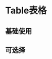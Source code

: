 <script setup>
import Default from './default.vue'
import Selection from './select.vue'
</script>

# Table表格

## 基础使用

<Preview comp-name="Table" demo-name="default">
  <Default />
</Preview>

## 可选择

<Preview comp-name="Table" demo-name="select">
  <Selection />
</Preview>

